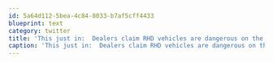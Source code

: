 ```yaml
---
id: 5a64d112-5bea-4c84-8033-b7af5cff4433
blueprint: text
category: twitter
title: 'This just in:  Dealers claim RHD vehicles are dangerous on the same day that 38,000 Volvo and Chryslers recalled:  http://yfrog.com/5zrwyuj'
caption: 'This just in:  Dealers claim RHD vehicles are dangerous on the same day that 38,000 Volvo and Chryslers recalled:  http://yfrog.com/5zrwyuj'
---
```

